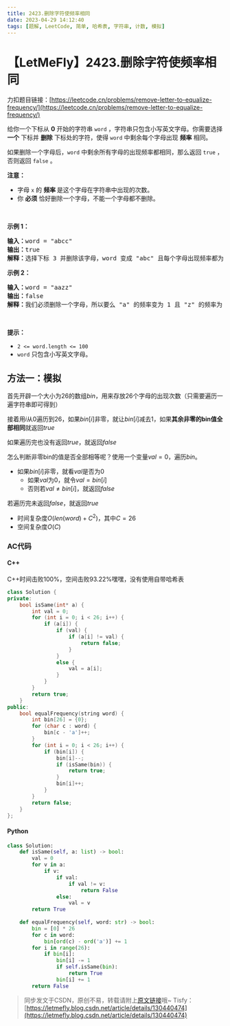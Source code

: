 ```yaml
---
title: 2423.删除字符使频率相同
date: 2023-04-29 14:12:40
tags: [题解, LeetCode, 简单, 哈希表, 字符串, 计数, 模拟]
---
```


# 【LetMeFly】2423.删除字符使频率相同

力扣题目链接：[https://leetcode.cn/problems/remove-letter-to-equalize-frequency/](https://leetcode.cn/problems/remove-letter-to-equalize-frequency/)

<p>给你一个下标从 <strong>0</strong>&nbsp;开始的字符串&nbsp;<code>word</code>&nbsp;，字符串只包含小写英文字母。你需要选择 <strong>一个</strong>&nbsp;下标并 <strong>删除</strong>&nbsp;下标处的字符，使得 <code>word</code>&nbsp;中剩余每个字母出现 <strong>频率</strong>&nbsp;相同。</p>

<p>如果删除一个字母后，<code>word</code>&nbsp;中剩余所有字母的出现频率都相同，那么返回 <code>true</code>&nbsp;，否则返回 <code>false</code>&nbsp;。</p>

<p><strong>注意：</strong></p>

<ul>
	<li>字母&nbsp;<code>x</code>&nbsp;的 <strong>频率</strong><strong>&nbsp;</strong>是这个字母在字符串中出现的次数。</li>
	<li>你 <strong>必须</strong>&nbsp;恰好删除一个字母，不能一个字母都不删除。</li>
</ul>

<p>&nbsp;</p>

<p><strong>示例 1：</strong></p>

<pre><b>输入：</b>word = "abcc"
<b>输出：</b>true
<b>解释：</b>选择下标 3 并删除该字母，word 变成 "abc" 且每个字母出现频率都为 1 。
</pre>

<p><strong>示例 2：</strong></p>

<pre><b>输入：</b>word = "aazz"
<b>输出：</b>false
<b>解释：</b>我们必须删除一个字母，所以要么 "a" 的频率变为 1 且 "z" 的频率为 2 ，要么两个字母频率反过来。所以不可能让剩余所有字母出现频率相同。
</pre>

<p>&nbsp;</p>

<p><strong>提示：</strong></p>

<ul>
	<li><code>2 &lt;= word.length &lt;= 100</code></li>
	<li><code>word</code>&nbsp;只包含小写英文字母。</li>
</ul>


    
## 方法一：模拟

首先开辟一个大小为26的数组$bin$，用来存放26个字母的出现次数（只需要遍历一遍字符串即可得到）

接着用$i$从0遍历到26，如果$bin[i]$非零，就让$bin[i]$减去$1$，如果**其余非零的bin值全部相同**就返回$true$

如果遍历完也没有返回$true$，就返回$false$

怎么判断非零bin的值是否全部相等呢？使用一个变量$val = 0$，遍历$bin$。

+ 如果$bin[i]$非零，就看$val$是否为$0$
    + 如果$val$为$0$，就令$val = bin[i]$
	+ 否则若$val \neq bin[i]$，就返回$false$

若遍历完未返回$false$，就返回$true$

+ 时间复杂度$O(len(word) + C^2)$，其中$C=26$
+ 空间复杂度$O(C)$

### AC代码

#### C++

C++时间击败100%，空间击败93.22%嘿嘿，没有使用自带哈希表

```cpp
class Solution {
private:
    bool isSame(int* a) {
        int val = 0;
        for (int i = 0; i < 26; i++) {
            if (a[i]) {
                if (val) {
                    if (a[i] != val) {
                        return false;
                    }
                }
                else {
                    val = a[i];
                }
            }
        }
        return true;
    }
public:
    bool equalFrequency(string word) {
        int bin[26] = {0};
        for (char c : word) {
            bin[c - 'a']++;
        }
        for (int i = 0; i < 26; i++) {
            if (bin[i]) {
                bin[i]--;
                if (isSame(bin)) {
                    return true;
                }
                bin[i]++;
            }
        }
        return false;
    }
};
```

#### Python

```python
class Solution:
    def isSame(self, a: list) -> bool:
        val = 0
        for v in a:
            if v:
                if val:
                    if val != v:
                        return False
                else:
                    val = v
        return True
    
    def equalFrequency(self, word: str) -> bool:
        bin = [0] * 26
        for c in word:
            bin[ord(c) - ord('a')] += 1
        for i in range(26):
            if bin[i]:
                bin[i] -= 1
                if self.isSame(bin):
                    return True
                bin[i] += 1
        return False
```

> 同步发文于CSDN，原创不易，转载请附上[原文链接](https://blog.tisfy.eu.org/2023/04/29/LeetCode%202423.%E5%88%A0%E9%99%A4%E5%AD%97%E7%AC%A6%E4%BD%BF%E9%A2%91%E7%8E%87%E7%9B%B8%E5%90%8C/)哦~
> Tisfy：[https://letmefly.blog.csdn.net/article/details/130440474](https://letmefly.blog.csdn.net/article/details/130440474)
